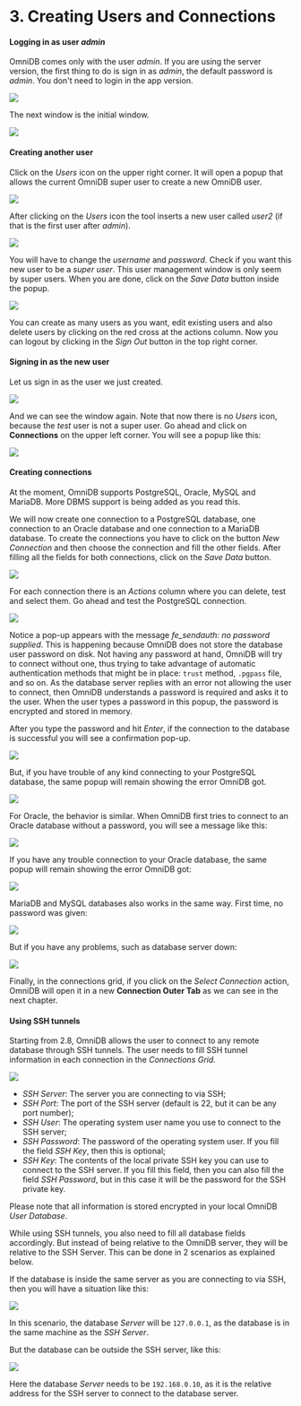 # 3. Creating Users and Connections

#### Logging in as user *admin*

OmniDB comes only with the user *admin*. If you are using the server version,
the first thing to do is sign in as *admin*, the default password is *admin*.
You don't need to login in the app version.

![](https://raw.githubusercontent.com/OmniDB/doc/master/img/image_003.png)

The next window is the initial window.

![](https://raw.githubusercontent.com/OmniDB/doc/master/img/image_004.png)

#### Creating another user

Click on the *Users* icon on the upper right corner. It will open a popup
that allows the current OmniDB super user to create a new OmniDB user.

![](https://raw.githubusercontent.com/OmniDB/doc/master/img/image_005.png)

After clicking on the *Users* icon the tool inserts a new user called *user2*
(if that is the first user after *admin*).

![](https://raw.githubusercontent.com/OmniDB/doc/master/img/image_006.png)

You will have to change the *username* and *password*. Check if you want this
new user to be a *super user*. This user management window is only seem by super
users. When you are done, click on the *Save Data* button inside the popup.

![](https://raw.githubusercontent.com/OmniDB/doc/master/img/image_007.png)

You can create as many users as you want, edit existing users and also delete
users by clicking on the red cross at the actions column. Now you can logout by
clicking in the *Sign Out* button in the top right corner.

#### Signing in as the new user

Let us sign in as the user we just created.

![](https://raw.githubusercontent.com/OmniDB/doc/master/img/image_008.png)

And we can see the window again. Note that now there is no *Users* icon, because
the *test* user is not a super user. Go ahead and click on **Connections** on
the upper left corner. You will see a popup like this:

![](https://raw.githubusercontent.com/OmniDB/doc/master/img/image_009.png)

#### Creating connections

At the moment, OmniDB supports PostgreSQL, Oracle, MySQL and MariaDB. More DBMS
support is being added as you read this.

We will now create one connection to a PostgreSQL database, one connection to an
Oracle database and one connection to a MariaDB database. To create the
connections you have to click on the button *New Connection* and then choose the
connection and fill the other fields. After filling all the fields for both
connections, click on the *Save Data* button.

![](https://raw.githubusercontent.com/OmniDB/doc/master/img/image_010.png)

For each connection there is an *Actions* column where you can delete, test and
select them. Go ahead and test the PostgreSQL connection.

![](https://raw.githubusercontent.com/OmniDB/doc/master/img/image_011.png)

Notice a pop-up appears with the message *fe_sendauth: no password supplied*.
This is happening because OmniDB does not store the database user password on
disk. Not having any password at hand, OmniDB will try to connect without one,
thus trying to take advantage of automatic authentication methods that might be
in place: `trust` method, `.pgpass` file, and so on. As the database server
replies with an error not allowing the user to connect, then OmniDB understands
a password is required and asks it to the user. When the user types a password
in this popup, the password is encrypted and stored in memory.

After you type the password and hit *Enter*, if the connection to the database
is successful you will see a confirmation pop-up.

![](https://raw.githubusercontent.com/OmniDB/doc/master/img/image_012.png)

But, if you have trouble of any kind connecting to your PostgreSQL database,
the same popup will remain showing the error OmniDB got.

![](https://raw.githubusercontent.com/OmniDB/doc/master/img/image_013.png)

For Oracle, the behavior is similar. When OmniDB first tries to connect to an
Oracle database without a password, you will see a message like this:

![](https://raw.githubusercontent.com/OmniDB/doc/master/img/image_115.png)

If you have any trouble connection to your Oracle database, the same popup will
remain showing the error OmniDB got:

![](https://raw.githubusercontent.com/OmniDB/doc/master/img/image_116.png)

MariaDB and MySQL databases also works in the same way. First time, no password
was given:

![](https://raw.githubusercontent.com/OmniDB/doc/master/img/image_184.png)

But if you have any problems, such as database server down:

![](https://raw.githubusercontent.com/OmniDB/doc/master/img/image_185.png)

Finally, in the connections grid, if you click on the *Select Connection*
action, OmniDB will open it in a new **Connection Outer Tab** as we can see in
the next chapter.

#### Using SSH tunnels

Starting from 2.8, OmniDB allows the user to connect to any remote database
through SSH tunnels. The user needs to fill SSH tunnel information in each
connection in the *Connections Grid*.

![](https://raw.githubusercontent.com/OmniDB/doc/master/img/image_186.png)

- *SSH Server*: The server you are connecting to via SSH;
- *SSH Port*: The port of the SSH server (default is 22, but it can be any port
number);
- *SSH User*: The operating system user name you use to connect to the SSH
server;
- *SSH Password*: The password of the operating system user. If you fill the
field *SSH Key*, then this is optional;
- *SSH Key*: The contents of the local private SSH key you can use to connect to
the SSH server. If you fill this field, then you can also fill the field *SSH
Password*, but in this case it will be the password for the SSH private key.

Please note that all information is stored encrypted in your local OmniDB *User
Database*.

While using SSH tunnels, you also need to fill all database fields accordingly.
But instead of being relative to the OmniDB server, they will be relative to the
SSH Server. This can be done in 2 scenarios as explained below.

If the database is inside the same server as you are connecting to via SSH, then
you will have a situation like this:

![](https://raw.githubusercontent.com/OmniDB/doc/master/misc/ssh_tunnels_1.png)

In this scenario, the database *Server* will be `127.0.0.1`, as the database is
in the same machine as the *SSH Server*.

But the database can be outside the SSH server, like this:

![](https://raw.githubusercontent.com/OmniDB/doc/master/misc/ssh_tunnels_2.png)

Here the database *Server* needs to be `192.168.0.10`, as it is the relative
address for the SSH server to connect to the database server.

